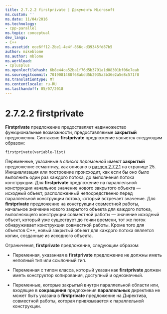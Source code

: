 ```yaml
---
title: 2.7.2.2 firstprivate | Документы Microsoft
ms.custom: ''
ms.date: 11/04/2016
ms.technology:
- cpp-parallel
ms.topic: conceptual
dev_langs:
- C++
ms.assetid: ece6ff12-2be1-4e4f-866c-d39345fd87b5
author: mikeblome
ms.author: mblome
ms.workload:
- cplusplus
ms.openlocfilehash: 6b8e44ca52ba1f76d5b3791a1d08301bf06e7eab
ms.sourcegitcommit: 7019081488f68abdd5b2935a3b36e2a5e8c571f8
ms.translationtype: MT
ms.contentlocale: ru-RU
ms.lasthandoff: 05/07/2018
---
```

# <a name="2722-firstprivate"></a>2.7.2.2 firstprivate
**Firstprivate** предложение предоставляет надмножество функциональные возможности, предоставляемые **закрытый** предложения. Синтаксис **firstprivate** предложение является следующим образом:  
  
```  
firstprivate(variable-list)  
```  
  
 Переменные, указанные в *списка переменной* имеют **закрытый** предложение семантику, как описано в [раздел 2.7.2.1](../../parallel/openmp/2-7-2-1-private.md) на странице 25. Инициализация или построение происходит, как если бы оно было выполнить один раз каждого потока, до выполнения потока конструкции. Для **firstprivate** предложение на параллельной конструкции начальное значение нового закрытого объекта — исходный объект, расположенный непосредственно перед параллельной конструкции потока, который встречает значение. Для **firstprivate** предложение на конструкции совместной работы, начальное значение нового закрытого объекта для каждого потока, выполняющего конструкции совместной работы — значение исходный объект, который уже существует до точки времени, тот же поток обнаруживает конструкции совместной работы. Кроме того для объектов C++, новый закрытый объект для каждого потока является копии, созданные из исходного объекта.  
  
 Ограничения, **firstprivate** предложение, следующим образом:  
  
-   Переменная, указанная в **firstprivate** предложение не должны иметь неполный тип или ссылочный тип.  
  
-   Переменная с типом класса, который указан как **firstprivate** должен иметь конструктор копирования, доступный и однозначный.  
  
-   Переменные, которые закрытый внутри параллельной области или, входящие в **сокращения** предложения **параллельных** директива не может быть указана в **firstprivate** предложение на Директива, совместной работы, которая привязывается к параллельной конструкции.